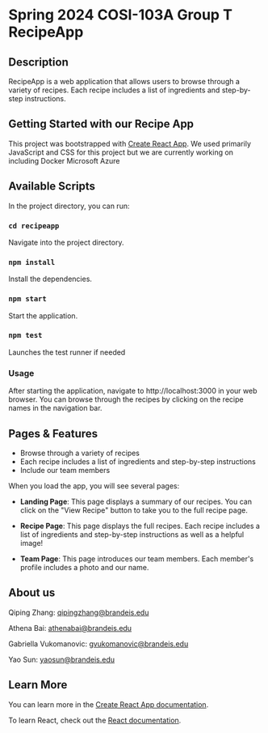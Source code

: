 # Spring 2024 COSI-103A Group T RecipeApp

## Description

RecipeApp is a web application that allows users to browse through a variety of recipes. Each recipe includes a list of ingredients and step-by-step instructions.

## Getting Started with our Recipe App

This project was bootstrapped with [Create React App](https://github.com/facebook/create-react-app). We used primarily JavaScript and CSS for this project but we are currently working on including Docker Microsoft Azure

## Available Scripts

In the project directory, you can run:

### `cd recipeapp`

Navigate into the project directory.

### `npm install`

Install the dependencies.

### `npm start`

Start the application.

### `npm test`

Launches the test runner if needed

### Usage
After starting the application, navigate to http://localhost:3000 in your web browser. You can browse through the recipes by clicking on the recipe names in the navigation bar.

## Pages & Features

- Browse through a variety of recipes
- Each recipe includes a list of ingredients and step-by-step instructions
- Include our team members

When you load the app, you will see several pages:

- **Landing Page**: This page displays a summary of our recipes. You can click on the "View Recipe" button to take you to the full recipe page.

- **Recipe Page**: This page displays the full recipes. Each recipe includes a list of ingredients and step-by-step instructions as well as a helpful image!

- **Team Page**: This page introduces our team members. Each member's profile includes a photo and our name.


## About us

Qiping Zhang: qipingzhang@brandeis.edu

Athena Bai: athenabai@brandeis.edu

Gabriella Vukomanovic: gvukomanovic@brandeis.edu

Yao Sun: yaosun@brandeis.edu

## Learn More

You can learn more in the [Create React App documentation](https://facebook.github.io/create-react-app/docs/getting-started).

To learn React, check out the [React documentation](https://reactjs.org/).


